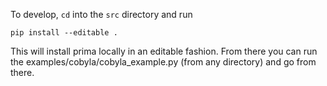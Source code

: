 To develop, `cd` into the `src` directory and run

```pip install --editable .```

This will install prima locally in an editable fashion. From there you can run the examples/cobyla/cobyla_example.py (from any directory) and go from there.
